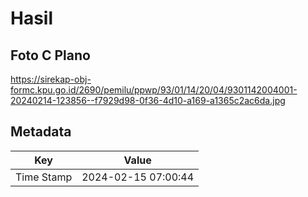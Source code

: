 # Hasil

## Foto C Plano

https://sirekap-obj-formc.kpu.go.id/2690/pemilu/ppwp/93/01/14/20/04/9301142004001-20240214-123856--f7929d98-0f36-4d10-a169-a1365c2ac6da.jpg


## Metadata

| Key        | Value               |
| ---------- | ------------------- |
| Time Stamp | 2024-02-15 07:00:44 |



